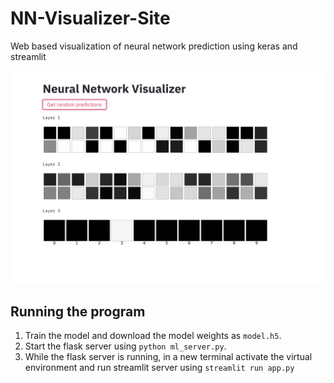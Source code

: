 # NN-Visualizer-Site
 Web based visualization of neural network prediction using keras and streamlit
 
 ![Working screen](docs/NNVis.png "Demo")

## Running the program
1. Train the model and download the model weights as `model.h5`.
2. Start the flask server using `python ml_server.py`.
3. While the flask server is running, in a new terminal activate the virtual environment and run streamlit server using `streamlit run app.py`
